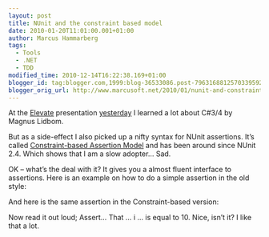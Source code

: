 ```yaml
---
layout: post
title: NUnit and the constraint based model
date: 2010-01-20T11:01:00.001+01:00
author: Marcus Hammarberg
tags:
  - Tools
  - .NET
  - TDD
modified_time: 2010-12-14T16:22:38.169+01:00
blogger_id: tag:blogger.com,1999:blog-36533086.post-7963168812570339592
blogger_orig_url: http://www.marcusoft.net/2010/01/nunit-and-constraint-based-model.html
---
```



At the
<a href="http://blog.avegagroup.se/elevate/" target="_blank">Elevate</a>
presentation <a
href="http://blog.avegagroup.se/Elevate/archive/2010/01/19/c-3.0-och-4.0-solid-och-den-funktionella-revolutionen.aspx"
target="_blank">yesterday</a> I learned a lot about C#3/4 by Magnus
Lidbom.

But as a side-effect I also picked up a nifty syntax for NUnit
assertions. It’s called
<a href="http://www.nunit.org/index.php?p=constraintModel&amp;r=2.5.3"
target="_blank">Constraint-based Assertion Model</a> and has been around
since NUnit 2.4. Which shows that I am a slow adopter… Sad.

OK – what’s the deal with it? It gives you a almost fluent interface to
assertions. Here is an example on how to do a simple assertion in the
old style:

And here is the same assertion in the Constraint-based version:

Now read it out loud; Assert… That … i … is equal to 10. Nice, isn’t it?
I like that a lot.
